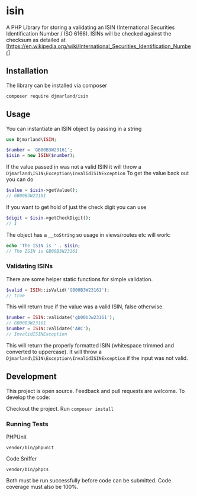 # isin
A PHP Library for storing a validating an ISIN (International Securities Identification Number / ISO 6166).
ISINs will be checked against the checksum as detailed at [https://en.wikipedia.org/wiki/International_Securities_Identification_Number]

## Installation
The library can be installed via composer
```
composer require djmarland/isin
```

## Usage
You can instantiate an ISIN object by passing in a string
```php
use Djmarland\ISIN;

$number = 'GB00B3W23161';
$isin = new ISIN($number);
```

If the value passed in was not a valid ISIN it will throw a ```Djmarland\ISIN\Exception\InvalidISINException```
To get the value back out you can do

```php
$value = $isin->getValue();
// GB00B3W23161
```

If you want to get hold of just the check digit you can use

```php
$digit = $isin->getCheckDigit();
// 1
```

The object has a ```__toString``` so usage in views/routes etc will work:

```php
echo 'The ISIN is ' . $isin;
// The ISIN is GB00B3W23161
```

### Validating ISINs
There are some helper static functions for simple validation.

```php
$valid = ISIN::isValid('GB00B3W23161');
// true
```

This will return true if the value was a valid ISIN, false otherwise.

```php
$number = ISIN::validate('gb00b3w23161');
// GB00B3W23161
$number = ISIN::validate('ABC');
// InvalidISINException
```

This will return the properly formatted ISIN (whitespace trimmed and converted to uppercase).
It will throw a ```Djmarland\ISIN\Exception\InvalidISINException``` if the input was not valid.

## Development
This project is open source. Feedback and pull requests are welcome. To develop the code:

Checkout the project. Run
```composer install```

### Running Tests
PHPUnit

```
vendor/bin/phpunit
```

Code Sniffer

```
vendor/bin/phpcs
```

Both must be run successfully before code can be submitted. Code coverage must also be 100%.